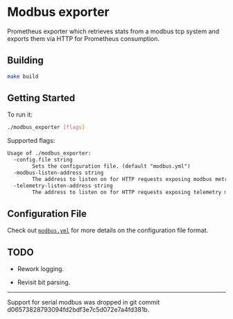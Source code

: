# Modbus exporter

Prometheus exporter which retrieves stats from a modbus tcp system and exports
them via HTTP for Prometheus consumption.


## Building

```bash
make build
```


## Getting Started

To run it:

```bash
./modbus_exporter [flags]
```

Supported flags:

[embedmd]:# (help.txt)
```txt
Usage of ./modbus_exporter:
  -config.file string
    	Sets the configuration file. (default "modbus.yml")
  -modbus-listen-address string
    	The address to listen on for HTTP requests exposing modbus metrics. (default ":9010")
  -telemetry-listen-address string
    	The address to listen on for HTTP requests exposing telemetry metrics about the exporter itself. (default ":9011")
```

## Configuration File

Check out [`modbus.yml`](/modbus.yml) for more details on the configuration file
format.


## TODO

- Rework logging.

- Revisit bit parsing.


---

Support for serial modbus was dropped in git commit
d06573828793094fd2bdf3e7c5d072e7a4fd381b.

